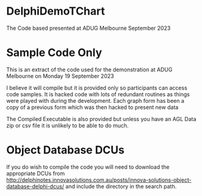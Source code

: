# DelphiDemoTChart
The Code based presented at ADUG Melbourne September 2023

# Sample Code Only
This is an extract of the code used for the demonstration at ADUG Melbourne on Monday 19 September 2023

I believe it will compile but it is provided only so participants can access code samples. It is hacked code with lots of redundant routines as things were played with during the development. Each graph form has been a copy of a previous form which was then hacked to present new data

The Compiled Executable is also provided but unless you have an AGL Data zip or csv file it is unlikely to be able to do much.

# Object Database DCUs
If you do wish to compile the code you will need to download the appropriate DCUs from http://delphinotes.innovasolutions.com.au/posts/innova-solutions-object-database-delphi-dcus/ and include the directory in the search path.

